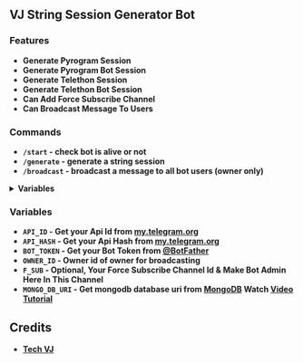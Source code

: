 ## VJ String Session Generator Bot 
 
### Features

- <b>Generate Pyrogram Session
- Generate Pyrogram Bot Session
- Generate Telethon Session
- Generate Telethon Bot Session
- Can Add Force Subscribe Channel
- Can Broadcast Message To Users</b>

### Commands

- <b>`/start` - check bot is alive or not
- `/generate` - generate a string session 
- `/broadcast` - broadcast a message to all bot users (owner only)</b>

<details><summary><b>Variables</summary></b></summary>

* [`API_ID`] - _**From  <a href='https://my.telegram.org/'>Telegram Auth**_</a>
* [`API_HASH`] - _**From <a href='https://my.telegram.org/'>Telegram Auth**_</a>
* [`BOT_TOKEN`] - _**From <a href='https://t.me/botfather'>BotFather**_</a>
* [`ADMINS`] - **_Username or ID of Admin. `Separate multiple IDs by space`_**
* [`DB_URL`] - _**Your<a href='https://cloud.mongodb.com/'> MongoDB Url**_</a>
* [`DB_NAME`] - _**Your <a href='https://cloud.mongodb.com/'>MongoDB database Name**_</a> _`Optional`_
* [`LOG_CHANNEL`] - _**Bot Log Channel. Id startswith -100**_
* [`CHANNELS`] - _**This Is File Channel, Username or ID of channel or group.`Separate multiple IDs by space`**_
</details>

###  Variables

- <b>`API_ID` - Get your Api Id from [my.telegram.org](https://my.telegram.org/apps)
- `API_HASH` - Get your Api Hash from [my.telegram.org](https://my.telegram.org/apps)
- `BOT_TOKEN` - Get your Bot Token from [@BotFather](https://t.me/BotFather)
- `OWNER_ID` - Owner id of owner for broadcasting
- `F_SUB` - Optional, Your Force Subscribe Channel Id & Make Bot Admin Here In This Channel 
- `MONGO_DB_URI` - Get mongodb database uri from [MongoDB](https://mongodb.com) Watch [Video Tutorial](https://youtu.be/DAHRmFdw99o)</b>

## Credits

- <b>[Tech VJ](https://youtube.com/@Tech_VJ)</b>
